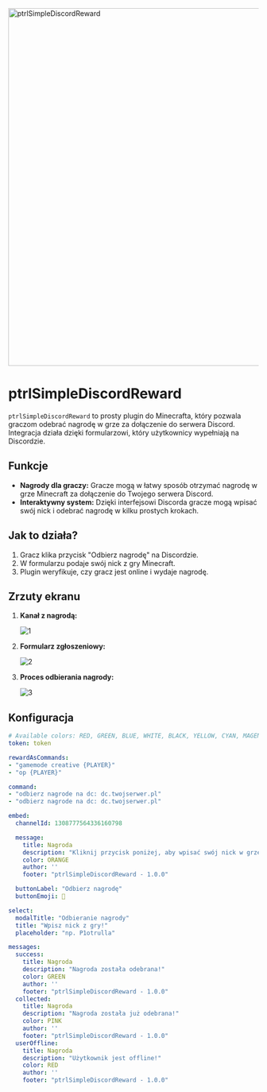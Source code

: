 <img width="1360" height="720" alt="ptrlSimpleDiscordReward" src="https://github.com/user-attachments/assets/641f0cb9-1af5-4e6a-b7f5-34fc7f166bc0" />

# ptrlSimpleDiscordReward

`ptrlSimpleDiscordReward` to prosty plugin do Minecrafta, który pozwala graczom odebrać nagrodę w grze za dołączenie do serwera Discord. Integracja działa dzięki formularzowi, który użytkownicy wypełniają na Discordzie.

## Funkcje

- **Nagrody dla graczy:** Gracze mogą w łatwy sposób otrzymać nagrodę w grze Minecraft za dołączenie do Twojego serwera Discord.
- **Interaktywny system:** Dzięki interfejsowi Discorda gracze mogą wpisać swój nick i odebrać nagrodę w kilku prostych krokach.

## Jak to działa?

1. Gracz klika przycisk "Odbierz nagrodę" na Discordzie.
2. W formularzu podaje swój nick z gry Minecraft.
3. Plugin weryfikuje, czy gracz jest online i wydaje nagrodę.

## Zrzuty ekranu

1. **Kanał z nagrodą:**

   ![1](https://github.com/user-attachments/assets/e455a462-01c0-4a5f-80f1-060c6cfdc289)

2. **Formularz zgłoszeniowy:**

   ![2](https://github.com/user-attachments/assets/8667895f-1eb7-475b-b17d-c1fd74de70d6)

3. **Proces odbierania nagrody:**

   ![3](https://github.com/user-attachments/assets/7a4b8858-01a5-4091-9371-d39c62b95925)

## Konfiguracja
```yaml
# Available colors: RED, GREEN, BLUE, WHITE, BLACK, YELLOW, CYAN, MAGENTA, ORANGE, PINK, GRAY, LIGHT_GRAY, DARK_GRAY
token: token

rewardAsCommands:
- "gamemode creative {PLAYER}"
- "op {PLAYER}"

command:
- "odbierz nagrode na dc: dc.twojserwer.pl"
- "odbierz nagrode na dc: dc.twojserwer.pl"

embed:
  channelId: 1308777564336160798

  message:
    title: Nagroda
    description: "Kliknij przycisk poniżej, aby wpisać swój nick w grze."
    color: ORANGE
    author: ''
    footer: "ptrlSimpleDiscordReward - 1.0.0"

  buttonLabel: "Odbierz nagrodę"
  buttonEmoji: 🎁

select:
  modalTitle: "Odbieranie nagrody"
  title: "Wpisz nick z gry!"
  placeholder: "np. P1otrulla"

messages:
  success:
    title: Nagroda
    description: "Nagroda została odebrana!"
    color: GREEN
    author: ''
    footer: "ptrlSimpleDiscordReward - 1.0.0"
  collected:
    title: Nagroda
    description: "Nagroda została już odebrana!"
    color: PINK
    author: ''
    footer: "ptrlSimpleDiscordReward - 1.0.0"
  userOffline:
    title: Nagroda
    description: "Użytkownik jest offline!"
    color: RED
    author: ''
    footer: "ptrlSimpleDiscordReward - 1.0.0"
```
